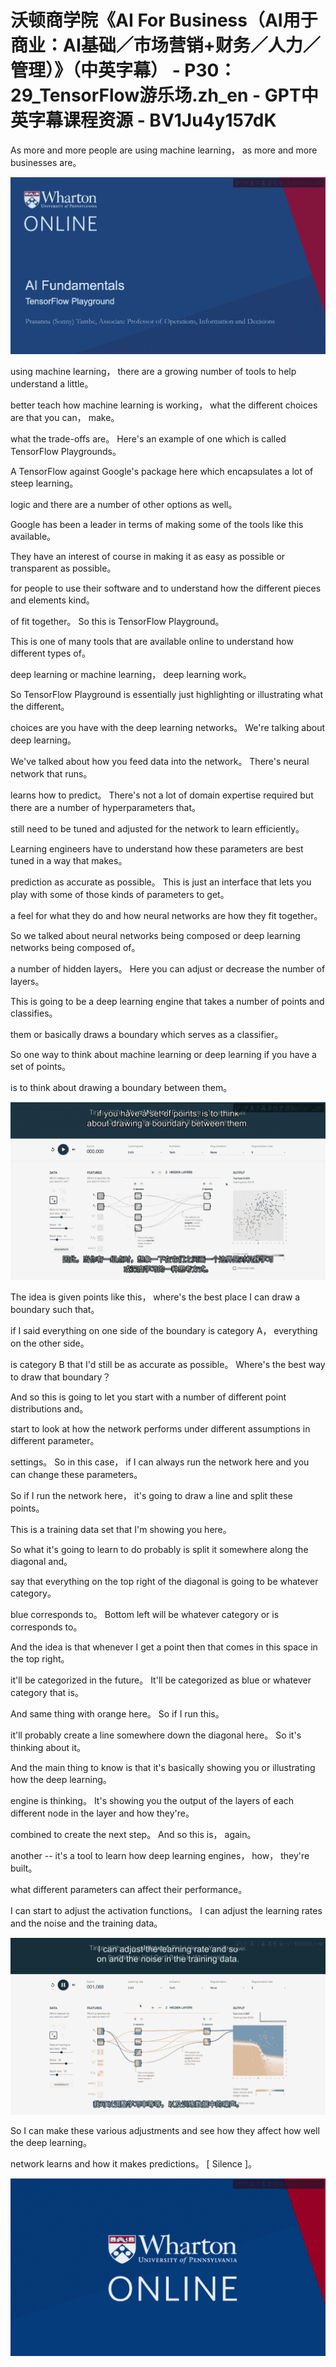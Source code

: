# 沃顿商学院《AI For Business（AI用于商业：AI基础／市场营销+财务／人力／管理）》（中英字幕） - P30：29_TensorFlow游乐场.zh_en - GPT中英字幕课程资源 - BV1Ju4y157dK

 As more and more people are using machine learning， as more and more businesses are。



![](img/bf44eb145f2b04e17cdf2465ad1c25b9_1.png)

 using machine learning， there are a growing number of tools to help understand a little。

 better teach how machine learning is working， what the different choices are that you can， make。

 what the trade-offs are。 Here's an example of one which is called TensorFlow Playgrounds。

 A TensorFlow against Google's package here which encapsulates a lot of steep learning。

 logic and there are a number of other options as well。

 Google has been a leader in terms of making some of the tools like this available。

 They have an interest of course in making it as easy as possible or transparent as possible。

 for people to use their software and to understand how the different pieces and elements kind。

 of fit together。 So this is TensorFlow Playground。

 This is one of many tools that are available online to understand how different types of。

 deep learning or machine learning， deep learning work。

 So TensorFlow Playground is essentially just highlighting or illustrating what the different。

 choices are you have with the deep learning networks。 We're talking about deep learning。

 We've talked about how you feed data into the network。 There's neural network that runs。

 learns how to predict。 There's not a lot of domain expertise required but there are a number of hyperparameters that。

 still need to be tuned and adjusted for the network to learn efficiently。

 Learning engineers have to understand how these parameters are best tuned in a way that makes。

 prediction as accurate as possible。 This is just an interface that lets you play with some of those kinds of parameters to get。

 a feel for what they do and how neural networks are how they fit together。

 So we talked about neural networks being composed or deep learning networks being composed of。

 a number of hidden layers。 Here you can adjust or decrease the number of layers。

 This is going to be a deep learning engine that takes a number of points and classifies。

 them or basically draws a boundary which serves as a classifier。

 So one way to think about machine learning or deep learning if you have a set of points。

 is to think about drawing a boundary between them。



![](img/bf44eb145f2b04e17cdf2465ad1c25b9_3.png)

 The idea is given points like this， where's the best place I can draw a boundary such that。

 if I said everything on one side of the boundary is category A， everything on the other side。

 is category B that I'd still be as accurate as possible。 Where's the best way to draw that boundary？

 And so this is going to let you start with a number of different point distributions and。

 start to look at how the network performs under different assumptions in different parameter。

 settings。 So in this case， if I can always run the network here and you can change these parameters。

 So if I run the network here， it's going to draw a line and split these points。

 This is a training data set that I'm showing you here。

 So what it's going to learn to do probably is split it somewhere along the diagonal and。

 say that everything on the top right of the diagonal is going to be whatever category。

 blue corresponds to。 Bottom left will be whatever category or is corresponds to。

 And the idea is that whenever I get a point then that comes in this space in the top right。

 it'll be categorized in the future。 It'll be categorized as blue or whatever category that is。

 And same thing with orange here。 So if I run this。

 it'll probably create a line somewhere down the diagonal here。 So it's thinking about it。

 And the main thing to know is that it's basically showing you or illustrating how the deep learning。

 engine is thinking。 It's showing you the output of the layers of each different node in the layer and how they're。

 combined to create the next step。 And so this is， again。

 another -- it's a tool to learn how deep learning engines， how， they're built。

 what different parameters can affect their performance。

 I can start to adjust the activation functions。 I can adjust the learning rates and the noise and the training data。



![](img/bf44eb145f2b04e17cdf2465ad1c25b9_5.png)

 So I can make these various adjustments and see how they affect how well the deep learning。

 network learns and how it makes predictions。 [ Silence ]。



![](img/bf44eb145f2b04e17cdf2465ad1c25b9_7.png)